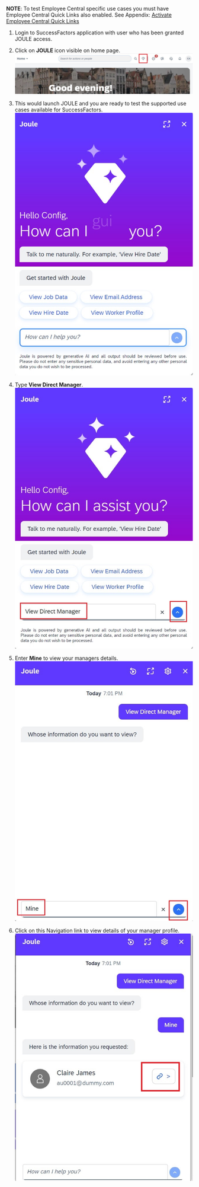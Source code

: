 **NOTE**: To test Employee Central specific use cases you must have Employee Central Quick Links also enabled.  See Appendix: [Activate Employee Central Quick Links](EC_QA_Template/EC_Quick_Action_Template.md)

1. Login to SuccessFactors application with user who has been granted JOULE access. 
2. Click on **JOULE** icon visible on home page. 
![Test_Joule_SF](1Icon.jpg)

3. This would launch JOULE and you are ready to test the supported use cases available for SuccessFactors.         
![Test_Joule_SF](2Joule_Launch.jpg)  

4. Type **View Direct Manager**.                        
![Test_Joule_SF](3View_Direct_Manager.jpg) 

5. Enter **Mine** to view your managers details.                      
![Test_Joule_SF](4Mine.jpg)

6. Click on this Navigation link to view details of your manager profile.   
![Test_Joule_SF](6Nav.jpg)

